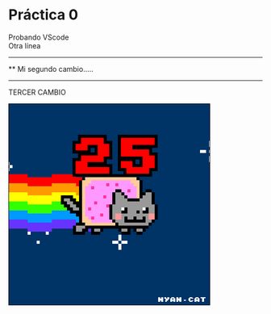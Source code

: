  # Práctica 0
 Probando VScode    
 Otra línea 

***********************
**  Mi segundo cambio.....
*************************

TERCER CAMBIO 


![](Ejercicio2-img1.gif)